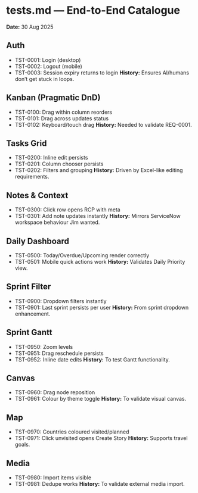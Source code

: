 
# tests.md — End-to-End Catalogue

**Date:** 30 Aug 2025  

## Auth
- TST-0001: Login (desktop)
- TST-0002: Logout (mobile)
- TST-0003: Session expiry returns to login
**History:** Ensures AI/humans don’t get stuck in loops.

## Kanban (Pragmatic DnD)
- TST-0100: Drag within column reorders
- TST-0101: Drag across updates status
- TST-0102: Keyboard/touch drag
**History:** Needed to validate REQ-0001.

## Tasks Grid
- TST-0200: Inline edit persists
- TST-0201: Column chooser persists
- TST-0202: Filters and grouping
**History:** Driven by Excel-like editing requirements.

## Notes & Context
- TST-0300: Click row opens RCP with meta
- TST-0301: Add note updates instantly
**History:** Mirrors ServiceNow workspace behaviour Jim wanted.

## Daily Dashboard
- TST-0500: Today/Overdue/Upcoming render correctly
- TST-0501: Mobile quick actions work
**History:** Validates Daily Priority view.

## Sprint Filter
- TST-0900: Dropdown filters instantly
- TST-0901: Last sprint persists per user
**History:** From sprint dropdown enhancement.

## Sprint Gantt
- TST-0950: Zoom levels
- TST-0951: Drag reschedule persists
- TST-0952: Inline date edits
**History:** To test Gantt functionality.

## Canvas
- TST-0960: Drag node reposition
- TST-0961: Colour by theme toggle
**History:** To validate visual canvas.

## Map
- TST-0970: Countries coloured visited/planned
- TST-0971: Click unvisited opens Create Story
**History:** Supports travel goals.

## Media
- TST-0980: Import items visible
- TST-0981: Dedupe works
**History:** To validate external media import.
